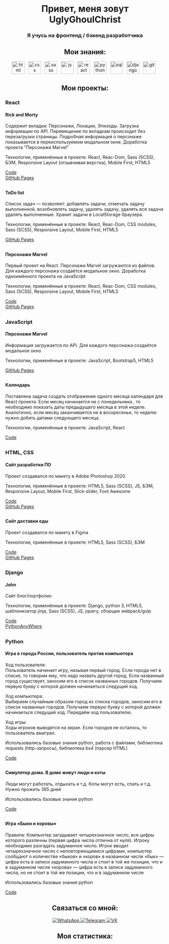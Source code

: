 <div align="center">
     <h1>Привет, меня зовут UglyGhoulChrist</h1>
    <h3>Я учусь на фронтенд / бэкенд разработчика</h3>
</div>
<div align="center">
<h2>Мои знания:</h2>
<img src="https://cdn.jsdelivr.net/gh/devicons/devicon/icons/html5/html5-original.svg" title="html" width="40"
     height="40" />
&nbsp;
<img src="https://cdn.jsdelivr.net/gh/devicons/devicon/icons/css3/css3-original.svg" title="css" width="40"
     height="40" />
&nbsp;
<img src="https://cdn.jsdelivr.net/gh/devicons/devicon/icons/sass/sass-original.svg" title="sass" width="40"
     height="40" />
&nbsp;
<img src="https://cdn.jsdelivr.net/gh/devicons/devicon/icons/javascript/javascript-original.svg" title="js" width="40"
     height="40" />
&nbsp;
<img src="https://cdn.jsdelivr.net/gh/devicons/devicon/icons/react/react-original.svg" title="react" width="40"
     height="40" />
&nbsp;
<img src="https://cdn.jsdelivr.net/gh/devicons/devicon/icons/python/python-original.svg" title="python" width="40"
     height="40" />
&nbsp;
<img src="https://cdn.jsdelivr.net/gh/devicons/devicon/icons/postgresql/postgresql-original.svg" title="sql" width="40"
     height="40" />
&nbsp;
<img src="https://cdn.jsdelivr.net/gh/devicons/devicon/icons/django/django-plain.svg" title="django" width="40"
     height="40" />
&nbsp;
<img src="https://cdn.jsdelivr.net/gh/devicons/devicon/icons/git/git-plain.svg" title="git" width="40" height="40" />
&nbsp;
    </div>
<h2 align="center">Мои проекты:</h2>

<h3>React</h3>
<h4>Rick and Morty</h4>
<p>Содержит вкладки: Персонажи, Локации, Эпизоды. Загрузка информации по API. Перемещение по вкладкам происходит без
     перезагрузки страницы. Подробная информация о персонаже показывается в переиспользуемом модальном окне. Доработка
     проекта "Персонажи Marvel"</p>
<p>Технологии, применённые в проекте:
     React, Reac-Dom, Sass (SCSS), БЭМ, Responsive Layout (отзывчивая верстка), Mobile First, HTML5</p>
<a target="_blank" href="https://github.com/UglyGhoulChrist/RickAndMortyReactDev.git">Code</a></br>
<a target="_blank" href="https://uglyghoulchrist.github.io/RickAndMortyReactBuild/">GitHub Pages</a>
<h2></h2>

<h4>ToDo list</h4>

<p>Список задач — позволяет:
     добавлять задачи,
     отмечать задачу выполненной,
     возобновлять задачу,
     удалять задачу,
     удалять все задачи
     удалять выполненные.
     Хранит задачи в LocalStorage браузера.
</p>
<p>Технологии, применённые в проекте:
     React, Reac-Dom, CSS modules, Sass (SCSS), Responsive Layout, Mobile First, HTML5</p>
<a target="_blank" href="https://uglyghoulchrist.github.io/ToDoBuild/">GitHub Pages</a>
<h2></h2>
<h4>Персонажи Marvel</h4>
<p>Первый проект на React. Персонажи Marvel загружаются из файлов. Для каждого персонажа создаётся модальное окно.
     Доработка одноимённого проекта на JavaScript</p>
<p>Технологии, применённые в проекте:
     React, Reac-Dom, CSS modules, Sass (SCSS), Responsive Layout, Mobile First, HTML5</p>
<a target="_blank" href="https://github.com/UglyGhoulChrist/MarvelReactDev.git">Code</a></br>
<a target="_blank" href="https://uglyghoulchrist.github.io/MarvelReactBuild/">GitHub Pages</a>
    <h2></h2>
<h3>JavaScript</h3>
<h4>Персонажи Marvel</h4>
<p>Информация загружается по API. Для каждого персонажа создаётся модальное окно</p>
<p>Технологии, применённые в проекте:
     JavaScript, Bootstrap5, HTML5</p>
<a target="_blank" href="https://uglyghoulchrist.github.io/Marvel/">GitHub Pages</a>
<h2></h2>
<h4>Календарь</h4>
<p>Поставлена задача создать отображение одного месяца календаря для React проекта. Если месяц начинается не с
     понедельника , то необходимо показать даты предыдущего месяца в этой неделе. Аналогично, если месяц заканчивается
     не в воскресенье, то неделю нужно добить датами следующего месяца.</p>
<p>Технологии, применённые в проекте:
     JavaScript, React</p>
<a target="_blank" href="https://github.com/UglyGhoulChrist/calendar/blob/master/src/utils/getCalendar.js">Code</a>
<h2></h2>
<h3>HTML, CSS</h3>
<h4>Сайт разработки ПО</h4>
<p>Проект создавался по макету в Adobe Photoshop 2020</p>
<p>Технологии, применённые в проекте:
     HTML5, Sass (SCSS), JS, БЭМ, Responsive Layout, Mobile First, Slick-slider, Font Awesome</p>
<a target="_blank" href="https://github.com/UglyGhoulChrist/limponHtmlCssJs.git">Code</a></br>
<a target="_blank" href="https://uglyghoulchrist.github.io/limponHtmlCssJs/">GitHub Pages</a>
<h2></h2>
<h4>Сайт доставки еды</h4>
<p>Проект создавался по макету в Figma</p>
<p>Технологии, применённые в проекте: HTML5, Sass (SCSS), БЭМ</p>
<a target="_blank" href="https://github.com/UglyGhoulChrist/healthy-food.git">Code</a></br>
<a target="_blank" href="https://uglyghoulchrist.github.io/healthyFoodHtmlCss/src/">GitHub Pages</a>
<h2></h2>
<h3>Django</h3>

<h4>John</h4>
<p>Сайт блог/портфолио</p>
<p>Технологии, применённые в проекте:
Django, python 3, HTML5, шаблонизатор jinja, Sass (SCSS), JS, jquery, сборщик webpack/gulp</p>
<a target="_blank" href="https://github.com/UglyGhoulChrist/JohnDjango.git">Code</a></br>
<a target="_blank" href="https://uglyghoulchrist.pythonanywhere.com">PythonAnyWhere</a></br>
<h2></h2>
<h3>Python</h3>

<h4>Игра в города России, пользователь против компьютера</h4>
<p>Ход пользователя:
   </br>
Пользователь начинает игру, называя первый город.
Если города нет в списке, то говорим ему, что надо назвать другой город.
Если названный город существует, заносим его в список названных городов.
Получаем первую букву с которой должен начинаеться следущий ход. </p><p>
Ход компьютера: </br>
Выбираем случайным образом город из списка городов,
заносим его в список названных городов.
Получаем первую букву с которой должен начинаеться следущий ход.
Передаём ход пользователю. </p><p>
Ход игры: </br>
Ходы игроков выводятся на экран.
Если городов не осталось, то пользователь выиграл.</p>
<p>Использовались базовые знания python, работа с файлами, библиотека requests (http-запросы), библиотека bs4 (парсер HTML)</p>
<a target="_blank" href="https://github.com/UglyGhoulChrist/CitiesGamePython.git">Code</a></br>
<h2></h2>
<h4>Симулятор дома. В доме живут люди и коты</h4>
<p>Люди могут работать, отдыхать и т.д. Коты могут есть, спать и т.д. Нужно прожить 365 дней</p>
<p>Использовались базовые знания python</p>
<a target="_blank" href="https://github.com/UglyGhoulChrist/BeavisButtHeadCatCatPython.git">Code</a></br>
<h2></h2>
<h4>Игра «Быки и коровы»</h4>
<p>Правила:
Компьютер загадывает четырехзначное число, все цифры которого различны (первая цифра числа отлична от нуля). Игроку необходимо разгадать задуманное число. Игрок вводит четырехзначное число c неповторяющимися цифрами, компьютер сообщают о количестве «быков» и «коров» в названном числе «бык» — цифра есть в записи задуманного числа и стоит в той же позиции, что и в задуманном числе «корова» — цифра есть в записи задуманного числа, но не стоит в той же позиции, что и в задуманном числе</p>
<p>Использовались базовые знания python</p>
<a target="_blank" href="https://github.com/UglyGhoulChrist/BullsAndCowsGamePython.git">Code</a></br>
 
<div id="socials" align="center">
        <h2>Связаться со мной:</h2>
    </div>

<div id="socials" align="center">
     <a href="https://wa.me/79101807117" target="_blank">
          <img src="https://img.shields.io/badge/WhatsApp-blue?style=for-the-badge&logo=whatsapp&logoColor=white"
               alt="WhatsApp" />
     </a>
     <a href="https://t.me/UglyGhoulChrist" target="_blank">
          <img src="https://img.shields.io/badge/Telegram-blue?style=for-the-badge&logo=telegram&logoColor=white"
               alt="Telegram" />
     </a>
     <a href="http://vk.com/id709622701" target="_blank">
          <img src="https://img.shields.io/badge/VK-blue?style=for-the-badge&logo=vk&logoColor=white" alt="VK" />
     </a>
</div>

<div id="stat" align="center">
    <h2>Моя статистика:</h2>
</div>

<div id="stat" align="center">
     <img src="https://github-profile-summary-cards.vercel.app/api/cards/profile-details?username=UglyGhoulChrist&theme=default"
          alt="" />
     <img src="https://github-profile-summary-cards.vercel.app/api/cards/most-commit-language?username=UglyGhoulChrist&theme=default"
          alt="" />
     <img src="https://github-profile-summary-cards.vercel.app/api/cards/stats?username=UglyGhoulChrist&theme=default"
          alt="" />
</div>
